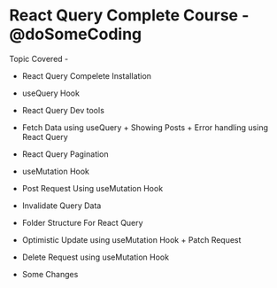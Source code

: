 # React Query Complete Course - @doSomeCoding
Topic Covered -
- React Query Compelete Installation
- useQuery Hook
- React Query Dev tools
- Fetch Data using useQuery + Showing Posts + Error handling using React Query
- React Query Pagination
- useMutation Hook
- Post Request Using useMutation Hook
- Invalidate Query Data
- Folder Structure For React Query
- Optimistic Update using useMutation Hook + Patch Request
- Delete Request using useMutation Hook

- Some Changes
